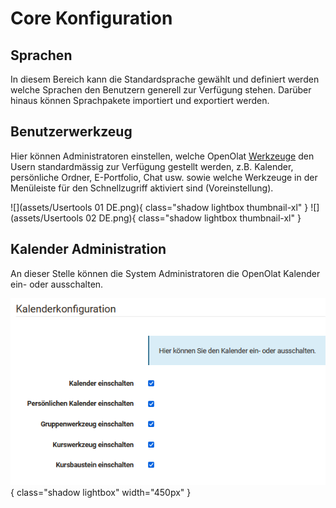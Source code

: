 # Core Konfiguration

## Sprachen

In diesem Bereich kann die Standardsprache gewählt und definiert werden welche
Sprachen den Benutzern generell zur Verfügung stehen. Darüber hinaus können
Sprachpakete importiert und exportiert werden.

##  Benutzerwerkzeug

Hier können Administratoren einstellen, welche OpenOlat
[Werkzeuge](../../manual_user/personal/Personal_Menu.de.md) den
Usern standardmässig zur Verfügung gestellt werden, z.B. Kalender, persönliche
Ordner, E-Portfolio, Chat usw. sowie welche Werkzeuge in der Menüleiste für
den Schnellzugriff aktiviert sind (Voreinstellung).

![](assets/Usertools 01 DE.png){ class="shadow lightbox thumbnail-xl" } ![](assets/Usertools 02 DE.png){ class="shadow lightbox thumbnail-xl" } 

## Kalender Administration

An dieser Stelle können die System Administratoren die OpenOlat Kalender ein-
oder ausschalten.

![](assets/Kalender_admin.png){ class="shadow lightbox" width="450px" }

